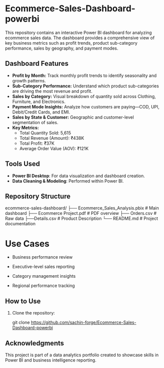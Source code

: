 # Ecommerce-Sales-Dashboard-powerbi
This repository contains an interactive Power BI dashboard for analyzing ecommerce sales data. The dashboard provides a comprehensive view of key business metrics such as profit trends, product sub-category performance, sales by geography, and payment modes.

## Dashboard Features
- **Profit by Month:** Track monthly profit trends to identify seasonality and growth patterns.
- **Sub-Category Performance:** Understand which product sub-categories are driving the most revenue and profit.
- **Sales by Category:** Visual breakdown of quantity sold across Clothing, Furniture, and Electronics.
- **Payment Mode Insights:** Analyze how customers are paying—COD, UPI, Debit/Credit Cards, and EMI.
- **Sales by State & Customer:** Geographic and customer-level segmentation of sales.
- **Key Metrics:**
  -  Total Quantity Sold: 5,615
  -  Total Revenue (Amount): ₹438K
  -  Total Profit: ₹37K
  -  Average Order Value (AOV): ₹121K

## Tools Used
- **Power BI Desktop**: For data visualization and dashboard creation.
- **Data Cleaning & Modeling**: Performed within Power BI.

##  Repository Structure
ecommerce-sales-dashboard/
├── Ecommerce_Sales_Analysis.pbix     # Main dashboard
├── Ecommerce Project.pdf             # PDF overview 
├── Orders.csv                        # Raw data
├──Details.csv                        # Product Description
└── README.md                         # Project documentation

 # Use Cases 
- Business performance review

- Executive-level sales reporting

- Category management insights

- Regional performance tracking

## How to Use

1. Clone the repository:
   
   git clone https://github.com/sachin-forge/Ecommerce-Sales-Dashboard-powerbi

## Acknowledgments
This project is part of a data analytics portfolio created to showcase skills in Power BI and business intelligence reporting.


